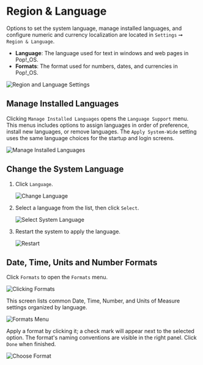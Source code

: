 # Region & Language

Options to set the system language, manage installed languages, and configure numeric and currency localization are located in `Settings` ➞ `Region & Language`.

- **Language**: The language used for text in windows and web pages in Pop!\_OS.
- **Formats**: The format used for numbers, dates, and currencies in Pop!\_OS.

![Region and Language Settings](/images/region-language-settings/region-lang-settings.png)

## Manage Installed Languages

Clicking `Manage Installed Languages` opens the `Language Support` menu. This menus includes options to assign languages in order of preference, install new languages, or remove languages. The `Apply System-Wide` setting uses the same language choices for the startup and login screens.

![Manage Installed Languages](/images/region-language-settings/manage-installed-languages.png)

## Change the System Language

1. Click `Language`.

    ![Change Language](/images/region-language-settings/change-lang.png)

2. Select a language from the list, then click `Select`.

    ![Select System Language](/images/region-language-settings/select-system-lang.png)

3. Restart the system to apply the language.

    ![Restart](/images/region-language-settings/restart.png)

## Date, Time, Units and Number Formats

Click `Formats` to open the `Formats` menu.

![Clicking Formats](/images/region-language-settings/clicking-formats.png)

This screen lists common Date, Time, Number, and Units of Measure settings organized by language.

![Formats Menu](/images/region-language-settings/formats-menu.png)

Apply a format by clicking it; a check mark will appear next to the selected option. The format's naming conventions are visible in the right panel. Click `Done` when finished.

![Choose Format](/images/region-language-settings/choose-format.png)
